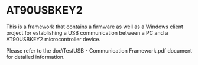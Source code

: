 AT90USBKEY2
===========

This is a framework that contains a firmware as well as a Windows client project for establishing a USB communication between a PC and a AT90USBKEY2 microcontroller device.

Please refer to the doc\TestUSB - Communication Framework.pdf document for detailed information.
